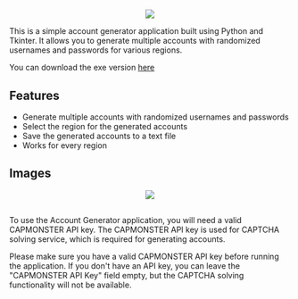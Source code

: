 # 
<p align="center">
  <img src="https://github.com/Kirbyy1/riot-account-generator/blob/main/assets/rglogo.png" />
</p>


This is a simple account generator application built using Python and Tkinter. It allows you to generate multiple accounts with randomized usernames and passwords for various regions.

You can download the exe version [here](https://github.com/Kirbyy1/riot-account-generator/releases/tag/Alpha)

## Features

-   Generate multiple accounts with randomized usernames and passwords
-   Select the region for the generated accounts
-   Save the generated accounts to a text file
-   Works for every region

## **Images**
<p align="center">
  <img src="https://github.com/Kirbyy1/riot-account-generator/blob/main/image.png" />
</p>

##
To use the Account Generator application, you will need a valid CAPMONSTER API key. The CAPMONSTER API key is used for CAPTCHA solving service, which is required for generating accounts.

Please make sure you have a valid CAPMONSTER API key before running the application. If you don't have an API key, you can leave the "CAPMONSTER API Key" field empty, but the CAPTCHA solving functionality will not be available.

